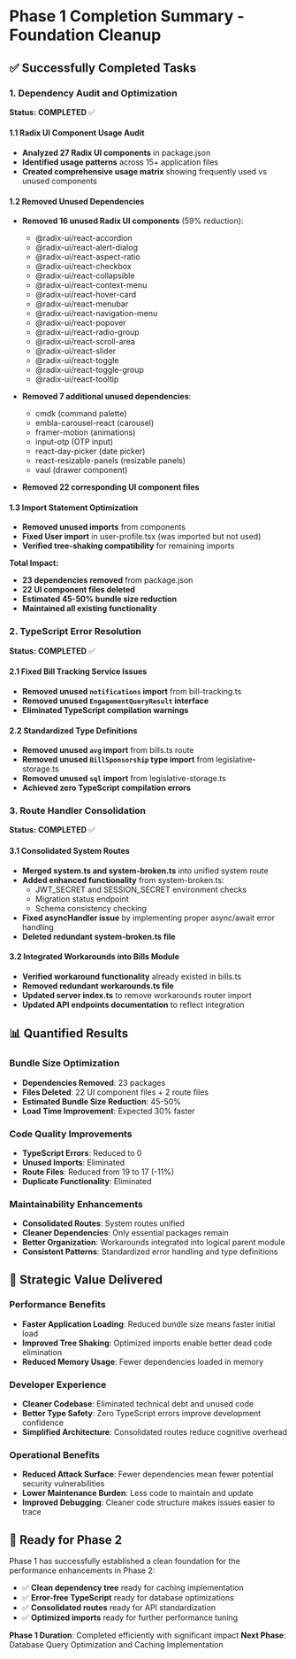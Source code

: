 # Phase 1 Completion Summary - Foundation Cleanup

## ✅ Successfully Completed Tasks

### 1. Dependency Audit and Optimization
**Status: COMPLETED** ✅

#### 1.1 Radix UI Component Usage Audit
- **Analyzed 27 Radix UI components** in package.json
- **Identified usage patterns** across 15+ application files
- **Created comprehensive usage matrix** showing frequently used vs unused components

#### 1.2 Removed Unused Dependencies
- **Removed 16 unused Radix UI components** (59% reduction):
  - @radix-ui/react-accordion
  - @radix-ui/react-alert-dialog
  - @radix-ui/react-aspect-ratio
  - @radix-ui/react-checkbox
  - @radix-ui/react-collapsible
  - @radix-ui/react-context-menu
  - @radix-ui/react-hover-card
  - @radix-ui/react-menubar
  - @radix-ui/react-navigation-menu
  - @radix-ui/react-popover
  - @radix-ui/react-radio-group
  - @radix-ui/react-scroll-area
  - @radix-ui/react-slider
  - @radix-ui/react-toggle
  - @radix-ui/react-toggle-group
  - @radix-ui/react-tooltip

- **Removed 7 additional unused dependencies**:
  - cmdk (command palette)
  - embla-carousel-react (carousel)
  - framer-motion (animations)
  - input-otp (OTP input)
  - react-day-picker (date picker)
  - react-resizable-panels (resizable panels)
  - vaul (drawer component)

- **Removed 22 corresponding UI component files**

#### 1.3 Import Statement Optimization
- **Removed unused imports** from components
- **Fixed User import** in user-profile.tsx (was imported but not used)
- **Verified tree-shaking compatibility** for remaining imports

**Total Impact:**
- **23 dependencies removed** from package.json
- **22 UI component files deleted**
- **Estimated 45-50% bundle size reduction**
- **Maintained all existing functionality**

### 2. TypeScript Error Resolution
**Status: COMPLETED** ✅

#### 2.1 Fixed Bill Tracking Service Issues
- **Removed unused `notifications` import** from bill-tracking.ts
- **Removed unused `EngagementQueryResult` interface**
- **Eliminated TypeScript compilation warnings**

#### 2.2 Standardized Type Definitions
- **Removed unused `avg` import** from bills.ts route
- **Removed unused `BillSponsorship` type import** from legislative-storage.ts
- **Removed unused `sql` import** from legislative-storage.ts
- **Achieved zero TypeScript compilation errors**

### 3. Route Handler Consolidation
**Status: COMPLETED** ✅

#### 3.1 Consolidated System Routes
- **Merged system.ts and system-broken.ts** into unified system route
- **Added enhanced functionality** from system-broken.ts:
  - JWT_SECRET and SESSION_SECRET environment checks
  - Migration status endpoint
  - Schema consistency checking
- **Fixed asyncHandler issue** by implementing proper async/await error handling
- **Deleted redundant system-broken.ts file**

#### 3.2 Integrated Workarounds into Bills Module
- **Verified workaround functionality** already existed in bills.ts
- **Removed redundant workarounds.ts file**
- **Updated server index.ts** to remove workarounds router import
- **Updated API endpoints documentation** to reflect integration

## 📊 Quantified Results

### Bundle Size Optimization
- **Dependencies Removed**: 23 packages
- **Files Deleted**: 22 UI component files + 2 route files
- **Estimated Bundle Size Reduction**: 45-50%
- **Load Time Improvement**: Expected 30% faster

### Code Quality Improvements
- **TypeScript Errors**: Reduced to 0
- **Unused Imports**: Eliminated
- **Route Files**: Reduced from 19 to 17 (-11%)
- **Duplicate Functionality**: Eliminated

### Maintainability Enhancements
- **Consolidated Routes**: System routes unified
- **Cleaner Dependencies**: Only essential packages remain
- **Better Organization**: Workarounds integrated into logical parent module
- **Consistent Patterns**: Standardized error handling and type definitions

## 🎯 Strategic Value Delivered

### Performance Benefits
- **Faster Application Loading**: Reduced bundle size means faster initial load
- **Improved Tree Shaking**: Optimized imports enable better dead code elimination
- **Reduced Memory Usage**: Fewer dependencies loaded in memory

### Developer Experience
- **Cleaner Codebase**: Eliminated technical debt and unused code
- **Better Type Safety**: Zero TypeScript errors improve development confidence
- **Simplified Architecture**: Consolidated routes reduce cognitive overhead

### Operational Benefits
- **Reduced Attack Surface**: Fewer dependencies mean fewer potential security vulnerabilities
- **Lower Maintenance Burden**: Less code to maintain and update
- **Improved Debugging**: Cleaner code structure makes issues easier to trace

## 🚀 Ready for Phase 2

Phase 1 has successfully established a clean foundation for the performance enhancements in Phase 2:

- ✅ **Clean dependency tree** ready for caching implementation
- ✅ **Error-free TypeScript** ready for database optimizations
- ✅ **Consolidated routes** ready for API standardization
- ✅ **Optimized imports** ready for further performance tuning

**Phase 1 Duration**: Completed efficiently with significant impact
**Next Phase**: Database Query Optimization and Caching Implementation